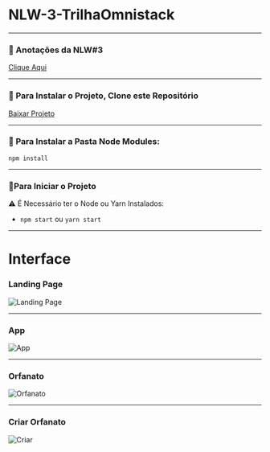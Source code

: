 # NLW-3-TrilhaOmnistack
***
### :bookmark_tabs: Anotações da NLW#3
[Clique Aqui](https://github.com/miguelhp373/NLW-3-TrilhaOmnistack/blob/main/Comandos.md)
***
### :beginner: Para Instalar o Projeto, Clone este Repositório 
[Baixar Projeto](https://github.com/miguelhp373/NLW-3-TrilhaOmnistack/archive/main.zip)
***
### :triangular_flag_on_post: Para Instalar a Pasta Node Modules:
`npm install`
***
### :checkered_flag:Para Iniciar o Projeto
:warning: É Necessário ter o Node ou Yarn Instalados:
- `npm start` ou `yarn start`
***
# Interface
### Landing Page
![Landing Page](https://github.com/miguelhp373/NLW-3-TrilhaOmnistack/blob/main/Imagens%20do%20Projeto/landing.png)
***
### App
![App](https://github.com/miguelhp373/NLW-3-TrilhaOmnistack/blob/main/Imagens%20do%20Projeto/app.png)
***
### Orfanato
![Orfanato](https://github.com/miguelhp373/NLW-3-TrilhaOmnistack/blob/main/Imagens%20do%20Projeto/orphanage.png)
***
### Criar Orfanato
![Criar](https://github.com/miguelhp373/NLW-3-TrilhaOmnistack/blob/main/Imagens%20do%20Projeto/create.png)